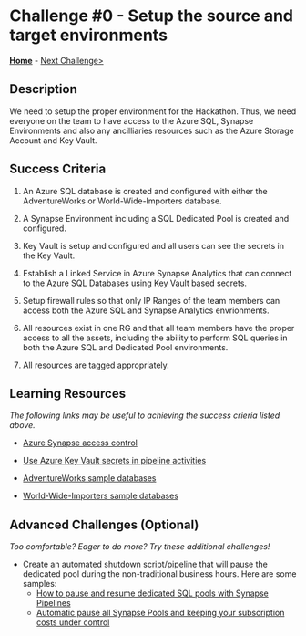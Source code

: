 # Challenge #0 - Setup the source and target environments

**[Home](../README.md)** - [Next Challenge>](Challenge-01.md)


## Description

We need to setup the proper environment for the Hackathon.  Thus, we need everyone on the team to have access to the Azure SQL, Synapse Environments and also any ancilliaries resources such as the Azure Storage Account and Key Vault.

## Success Criteria

1. An Azure SQL database is created and configured with either the AdventureWorks or World-Wide-Importers database.

2. A Synapse Environment including a SQL Dedicated Pool is created and configured.

3. Key Vault is setup and configured and all users can see the secrets in the Key Vault.

4. Establish a Linked Service in Azure Synapse Analytics that can connect to the Azure SQL Databases using Key Vault based secrets.

5. Setup firewall rules so that only IP Ranges of the team members can access both the Azure SQL and Synapse Analytics envrionments.

6. All resources exist in one RG and that all team members have the proper access to all the assets, including the ability to perform SQL queries in both the Azure SQL and Dedicated Pool environments.

7. All resources are tagged appropriately. 


## Learning Resources

*The following links may be useful to achieving the success crieria listed above.*

- [Azure Synapse access control](https://docs.microsoft.com/en-us/azure/synapse-analytics/security/synapse-workspace-access-control-overview) 

- [Use Azure Key Vault secrets in pipeline activities](https://docs.microsoft.com/en-us/azure/data-factory/how-to-use-azure-key-vault-secrets-pipeline-activities)

- [AdventureWorks sample databases](https://docs.microsoft.com/en-us/sql/samples/adventureworks-install-configure?view=sql-server-ver15&tabs=ssms)

- [World-Wide-Importers sample databases](https://github.com/microsoft/sql-server-samples/tree/master/samples/databases/wide-world-importers)


## Advanced Challenges (Optional)

*Too comfortable?  Eager to do more?  Try these additional challenges!*

- Create an automated shutdown script/pipeline that will pause the dedicated pool during the non-traditional business hours.  Here are some samples:
   - [How to pause and resume dedicated SQL pools with Synapse Pipelines](https://docs.microsoft.com/en-us/azure/synapse-analytics/sql/how-to-pause-resume-pipelines)
   - [Automatic pause all Synapse Pools and keeping your subscription costs under control](https://www.drware.com/automatic-pause-all-synapse-pools-and-keeping-your-subscription-costs-under-control/)